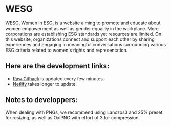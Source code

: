 WESG
====

WESG, Women in ESG, is a website aiming to promote and educate about women empowerment as well as gender equality in the workplace. More corporations are establishing ESG standards yet resources are limited. On this website, organizations connect and support each other by sharing experiences and engaging in meaningful conversations surrounding various ESG criteria related to women's rights and representation. 

Here are the development links:
--------------------------------

* [Raw Githack](https://raw.githack.com/YianWuOlivia/WESG/main/dist/index.html) is updated every few minutes.
* [Netlify](https://deluxe-tiramisu-f2e7e2.netlify.app/) takes longer to update.

Notes to developpers:
----------------------
When dealing with PNGs, we recommend using Lanczos3 and 25% preset for resizing, as well as OxiPNG with effort of 3 for compression. 